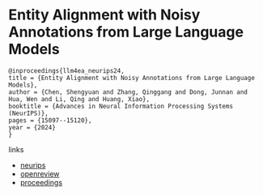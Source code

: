 # Entity Alignment with Noisy Annotations from Large Language Models

```
@inproceedings{llm4ea_neurips24,
title = {Entity Alignment with Noisy Annotations from Large Language Models},
author = {Chen, Shengyuan and Zhang, Qinggang and Dong, Junnan and Hua, Wen and Li, Qing and Huang, Xiao},
booktitle = {Advances in Neural Information Processing Systems (NeurIPS)},
pages = {15097--15120},
year = {2024}
}
```

links
- [neurips](https://nips.cc/Conferences/2024/Schedule?showEvent=93478)
- [openreview](https://openreview.net/forum?id=qfCQ54ZTX1)
- [proceedings](https://papers.nips.cc//paper_files/paper/2024/hash/1b57aaddf85ab01a2445a79c9edc1f4b-Abstract-Conference.html)
